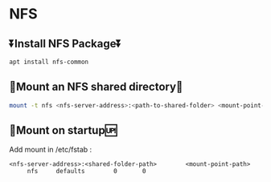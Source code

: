 # NFS

## ⏬Install NFS Package⏬

```bash
apt install nfs-common
```

## 💽Mount an NFS shared directory💽

```bash
mount -t nfs <nfs-server-address>:<path-to-shared-folder> <mount-point-path>
```

## 🔂Mount on startup🆙

Add mount in /etc/fstab :

```plaintext
<nfs-server-address>:<shared-folder-path>        <mount-point-path>        nfs     defaults        0       0
```
